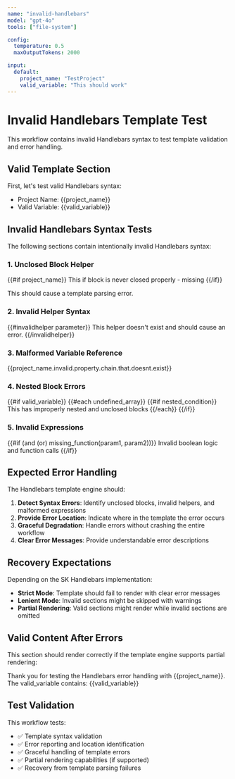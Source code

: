 ```yaml
---
name: "invalid-handlebars"
model: "gpt-4o"
tools: ["file-system"]

config:
  temperature: 0.5
  maxOutputTokens: 2000

input:
  default:
    project_name: "TestProject"
    valid_variable: "This should work"
---
```


# Invalid Handlebars Template Test

This workflow contains invalid Handlebars syntax to test template validation and error handling.

## Valid Template Section

First, let's test valid Handlebars syntax:
- Project Name: {{project_name}}
- Valid Variable: {{valid_variable}}

## Invalid Handlebars Syntax Tests

The following sections contain intentionally invalid Handlebars syntax:

### 1. Unclosed Block Helper
{{#if project_name}}
This if block is never closed properly - missing {{/if}}

This should cause a template parsing error.

### 2. Invalid Helper Syntax
{{#invalidhelper parameter}}
This helper doesn't exist and should cause an error.
{{/invalidhelper}}

### 3. Malformed Variable Reference
{{project_name.invalid.property.chain.that.doesnt.exist}}

### 4. Nested Block Errors
{{#if valid_variable}}
  {{#each undefined_array}}
    {{#if nested_condition}}
    This has improperly nested and unclosed blocks
  {{/each}}
{{/if}}

### 5. Invalid Expressions
{{#if (and (or) missing_function(param1, param2))}}
Invalid boolean logic and function calls
{{/if}}

## Expected Error Handling

The Handlebars template engine should:

1. **Detect Syntax Errors**: Identify unclosed blocks, invalid helpers, and malformed expressions
2. **Provide Error Location**: Indicate where in the template the error occurs
3. **Graceful Degradation**: Handle errors without crashing the entire workflow
4. **Clear Error Messages**: Provide understandable error descriptions

## Recovery Expectations

Depending on the SK Handlebars implementation:
- **Strict Mode**: Template should fail to render with clear error messages
- **Lenient Mode**: Invalid sections might be skipped with warnings
- **Partial Rendering**: Valid sections might render while invalid sections are omitted

## Valid Content After Errors

This section should render correctly if the template engine supports partial rendering:

Thank you for testing the Handlebars error handling with {{project_name}}.
The valid_variable contains: {{valid_variable}}

## Test Validation

This workflow tests:
- ✅ Template syntax validation
- ✅ Error reporting and location identification  
- ✅ Graceful handling of template errors
- ✅ Partial rendering capabilities (if supported)
- ✅ Recovery from template parsing failures